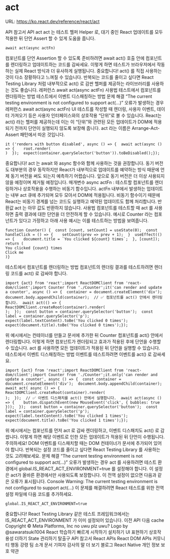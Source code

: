 # act

URL: https://ko.react.dev/reference/react/act

API 참고서
API
act
act
는 테스트 헬퍼
Helper
로, 대기 중인 React 업데이트를 모두 적용한 뒤 단언
Assert
할 수 있게 도움을 줍니다.
```
await act(async actFn)
```
컴포넌트를 단언
Assertion
할 수 있도록 준비하려면
await act()
호출 안에 컴포넌트를 렌더링하고 업데이트하는 코드를 감싸세요. 이렇게 하면 테스트가 브라우저에서 작동하는 실제 React 방식과 더 유사하게 실행됩니다.
중요합니다!
act()
를 직접 사용하는 것이 다소 장황하다고 느껴질 수 있습니다. 반복되는 코드를 줄이고 싶다면
React Testing Library
처럼 내부적으로
act()
로 감싼 헬퍼를 제공하는 라이브러리를 사용하는 것도 좋습니다.
레퍼런스
await act(async actFn)
사용법
테스트에서 컴포넌트를 렌더링하는 방법
테스트에서 이벤트 디스패칭하는 방법
문제 해결
“The current testing environment is not configured to support act(…)” 오류가 발생하는 경우
레퍼런스
await act(async actFn)
UI 테스트를 작성할 때 렌더링, 사용자 이벤트, 데이터 가져오기 등은 사용자 인터페이스와의 상호작용 “단위”로 볼 수 있습니다. React는
act()
라는 헬퍼를 제공하는데 이는 이 “단위”와 관련된 모든 업데이트가 DOM에 적용되기 전까지 단언이 실행되지 않도록 보장해 줍니다.
act
라는 이름은
Arrange-Act-Assert
패턴에서 따온 것입니다.
```
it ('renders with button disabled', async () => {  await act(async () => {    root.render(
)  });  expect(container.querySelector('button')).toBeDisabled();});
```
중요합니다!
act
는
await
와
async
함수와 함께 사용하는 것을 권장합니다. 동기 버전도 대부분의 경우 동작하지만 React가 내부적으로 업데이트를 예약하는 방식 때문에 언제 동기 버전을 써도 되는지 예측하기 어렵습니다.
앞으로 동기 버전은 더 이상 사용되지 않을 예정이며 제거될 예정입니다.
매개변수
async actFn
: 테스트할 컴포넌트를 렌더링하거나 상호작용을 수행하는 비동기 함수입니다.
actFn
내부에서 발생하는 업데이트는 내부 act 큐에 추가되며 모두 모아서 DOM에 적용됩니다. 비동기 함수이기 때문에 React는 비동기 경계를 넘는 코드도 실행하고 예약된 업데이트도 함께 처리합니다.
반환값
act
는 아무 값도 반환하지 않습니다.
사용법
컴포넌트를 테스트할 때
act
를 사용하면 출력 결과에 대한 단언을 더 안전하게 할 수 있습니다.
예시로
Counter
라는 컴포넌트가 있다고 가정하고 아래 사용 예시는 이를 테스트하는 방법을 보여줍니다.
```
function Counter() {  const [count, setCount] = useState(0);  const handleClick = () => {    setCount(prev => prev + 1);  }  useEffect(() => {    document.title = `You clicked ${count} times`;  }, [count]);  return (
You clicked {count} times
Click me
)}
```
테스트에서 컴포넌트를 렌더링하는 방법
컴포넌트의 렌더링 결과를 테스트하려면 렌더링 코드를
act()
로 감싸야 합니다.
```
import {act} from 'react';import ReactDOMClient from 'react-dom/client';import Counter from './Counter';it('can render and update a counter', async () => {  container = document.createElement('div');  document.body.appendChild(container);  // ✅ 컴포넌트를 act() 안에서 렌더링합니다.  await act(() => {    ReactDOMClient.createRoot(container).render(
);  });  const button = container.querySelector('button');  const label = container.querySelector('p');  expect(label.textContent).toBe('You clicked 0 times');  expect(document.title).toBe('You clicked 0 times');});
```
위 예시에서는 컨테이너를 만들고 문서에 추가한 뒤
Counter
컴포넌트를
act()
안에서 렌더링합니다. 이렇게 하면 컴포넌트가 렌더링되고 효과가 적용된 후에 단언을 수행할 수 있습니다.
act
를 사용하면 모든 업데이트가 적용된 뒤 단언을 실행할 수 있습니다.
테스트에서 이벤트 디스패칭하는 방법
이벤트를 테스트하려면 이벤트를
act()
로 감싸세요.
```
import {act} from 'react';import ReactDOMClient from 'react-dom/client';import Counter from './Counter';it.only('can render and update a counter', async () => {  const container = document.createElement('div');  document.body.appendChild(container);  await act( async () => {    ReactDOMClient.createRoot(container).render(
);  });  // ✅ 이벤트 디스패치를 act() 안에서 실행합니다.  await act(async () => {    button.dispatchEvent(new MouseEvent('click', { bubbles: true }));  });  const button = container.querySelector('button');  const label = container.querySelector('p');  expect(label.textContent).toBe('You clicked 1 times');  expect(document.title).toBe('You clicked 1 times');});
```
위 예시에서는 컴포넌트를 먼저
act
로 감싸 렌더링하고, 이벤트 디스패치도
act()
로 감쌉니다. 이렇게 하면 해당 이벤트로 인한 모든 업데이트가 적용된 뒤 단언이 수행됩니다.
주의하세요!
DOM 이벤트를 디스패치할 때는 DOM 컨테이너가 문서에 추가되어 있어야 합니다. 반복되는 설정 코드를 줄이고 싶다면
React Testing Library
를 사용하는 것도 고려해보세요.
문제 해결
“The current testing environment is not configured to support act(…)” 오류가 발생하는 경우
act
를 사용하려면 테스트 환경에서
global.IS_REACT_ACT_ENVIRONMENT=true
를 설정해야 합니다. 이 설정은 act가 올바른 환경에서만 사용되도록 보장합니다.
이 전역 설정이 없으면 다음과 같은 오류가 표시됩니다.
Console
Warning: The current testing environment is not configured to support act(…)
이 문제를 해결하려면 React 테스트를 위한 전역 설정 파일에 다음 코드를 추가하세요.
```
global.IS_REACT_ACT_ENVIRONMENT=true
```
중요합니다!
React Testing Library
같은 테스트 프레임워크에서는
IS_REACT_ACT_ENVIRONMENT
가 이미 설정되어 있습니다.
이전
API
다음
cache
Copyright © Meta Platforms, Inc
no uwu plz
uwu?
Logo by
@sawaratsuki1004
React 학습하기
빠르게 시작하기
설치하기
UI 표현하기
상호작용성 더하기
State 관리하기
탈출구
API 참고서
React APIs
React DOM APIs
커뮤니티
행동 강령
팀 소개
문서 기여자
감사의 말
더 보기
블로그
React Native
개인 정보 보호
약관